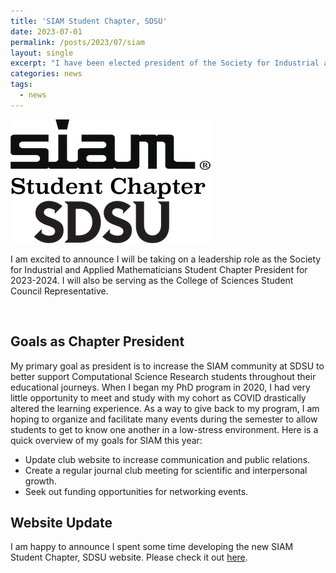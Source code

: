 ```yaml
---
title: 'SIAM Student Chapter, SDSU'
date: 2023-07-01
permalink: /posts/2023/07/siam
layout: single
excerpt: "I have been elected president of the Society for Industrial and Applied Mathematicians Student Chapter at SDSU!"
categories: news
tags:
  - news
---
```


<div>
    <div class="align-right">
     <img src="/images/posts/2023-siam/SIAMSCSDSU_logo.png">
    </div>
    <p>
I am excited to announce I will be taking on a leadership role as the Society for Industrial and Applied Mathematicians Student Chapter President for 2023-2024. I will also be serving as the College of Sciences Student Council Representative.
    </p>
</div>

<br>

## Goals as Chapter President

My primary goal as president is to increase the SIAM community at SDSU to better support Computational Science Research students throughout their educational journeys. When I began my PhD program in 2020, I had very little opportunity to meet and study with my cohort as COVID drastically altered the learning experience. As a way to give back to my program, I am hoping to organize and facilitate many events during the semester to allow students to get to know one another in a low-stress environment. Here is a quick overview of my goals for SIAM this year:

- Update club website to increase communication and public relations. 
- Create a regular journal club meeting for scientific and interpersonal growth.
- Seek out funding opportunities for networking events. 

## Website Update

I am happy to announce I spent some time developing the new SIAM Student Chapter, SDSU website. Please check it out [here](https://siamscsdsu.github.io/). 